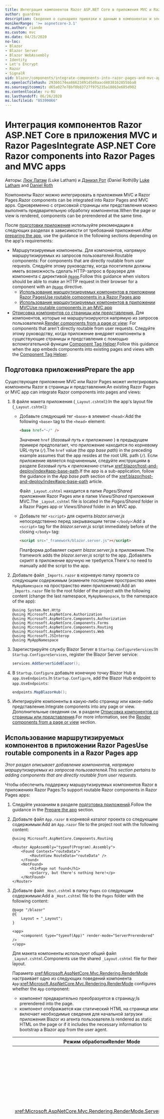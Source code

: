```yaml
---
title: Интеграция компонентов Razor ASP.NET Core в приложения MVC и Razor Pages
author: guardrex
description: Сведения о сценариях привязки к данным в компонентах и элементах модели DOM в приложениях Blazor.
monikerRange: '>= aspnetcore-3.1'
ms.author: riande
ms.custom: mvc
ms.date: 04/25/2020
no-loc:
- Blazor
- Blazor Server
- Blazor WebAssembly
- Identity
- Let's Encrypt
- Razor
- SignalR
uid: blazor/components/integrate-components-into-razor-pages-and-mvc-apps
ms.openlocfilehash: 29360174ea86623491d5d8aacd4038162855bba8
ms.sourcegitcommit: d65a027e78bf0b83727f975235a18863e685d902
ms.contentlocale: ru-RU
ms.lasthandoff: 06/26/2020
ms.locfileid: "85399066"
---
```

# <a name="integrate-aspnet-core-razor-components-into-razor-pages-and-mvc-apps"></a><span data-ttu-id="460b6-103">Интеграция компонентов Razor ASP.NET Core в приложения MVC и Razor Pages</span><span class="sxs-lookup"><span data-stu-id="460b6-103">Integrate ASP.NET Core Razor components into Razor Pages and MVC apps</span></span>

<span data-ttu-id="460b6-104">Авторы: [Люк Латэм](https://github.com/guardrex) (Luke Latham) и [Дэниэл Рот](https://github.com/danroth27) (Daniel Roth)</span><span class="sxs-lookup"><span data-stu-id="460b6-104">By [Luke Latham](https://github.com/guardrex) and [Daniel Roth](https://github.com/danroth27)</span></span>

<span data-ttu-id="460b6-105">Компоненты Razor можно интегрировать в приложения MVC и Razor Pages.</span><span class="sxs-lookup"><span data-stu-id="460b6-105">Razor components can be integrated into Razor Pages and MVC apps.</span></span> <span data-ttu-id="460b6-106">Одновременно с отрисовкой страницы или представления можно выполнять предварительную обработку компонентов.</span><span class="sxs-lookup"><span data-stu-id="460b6-106">When the page or view is rendered, components can be prerendered at the same time.</span></span>

<span data-ttu-id="460b6-107">После [подготовки приложения](#prepare-the-app) используйте рекомендации в следующих разделах в зависимости от требований приложения:</span><span class="sxs-lookup"><span data-stu-id="460b6-107">After [preparing the app](#prepare-the-app), use the guidance in the following sections depending on the app's requirements:</span></span>

* <span data-ttu-id="460b6-108">Маршрутизируемые компоненты. Для компонентов, напрямую маршрутизируемых из запросов пользователей.</span><span class="sxs-lookup"><span data-stu-id="460b6-108">Routable components: For components that are directly routable from user requests.</span></span> <span data-ttu-id="460b6-109">Следуйте этому руководству, когда посетители должны иметь возможность сделать HTTP-запрос в браузере для компонента с директивой [`@page`](xref:mvc/views/razor#page).</span><span class="sxs-lookup"><span data-stu-id="460b6-109">Follow this guidance when visitors should be able to make an HTTP request in their browser for a component with an [`@page`](xref:mvc/views/razor#page) directive.</span></span>
  * <span data-ttu-id="460b6-110">[Использование маршрутизируемых компонентов в приложении Razor Pages](#use-routable-components-in-a-razor-pages-app)</span><span class="sxs-lookup"><span data-stu-id="460b6-110">[Use routable components in a Razor Pages app](#use-routable-components-in-a-razor-pages-app)</span></span>
  * [<span data-ttu-id="460b6-111">Использование маршрутизируемых компонентов в приложении MVC</span><span class="sxs-lookup"><span data-stu-id="460b6-111">Use routable components in an MVC app</span></span>](#use-routable-components-in-an-mvc-app)
* <span data-ttu-id="460b6-112">[Отрисовка компонентов со страницы или представления.](#render-components-from-a-page-or-view) Для компонентов, которые не маршрутизируются напрямую из запросов пользователей.</span><span class="sxs-lookup"><span data-stu-id="460b6-112">[Render components from a page or view](#render-components-from-a-page-or-view): For components that aren't directly routable from user requests.</span></span> <span data-ttu-id="460b6-113">Следуйте этому руководству, когда приложение внедряет компоненты в существующие страницы и представления с помощью вспомогательной функции [Component Tag Helper](xref:mvc/views/tag-helpers/builtin-th/component-tag-helper).</span><span class="sxs-lookup"><span data-stu-id="460b6-113">Follow this guidance when the app embeds components into existing pages and views with the [Component Tag Helper](xref:mvc/views/tag-helpers/builtin-th/component-tag-helper).</span></span>

## <a name="prepare-the-app"></a><span data-ttu-id="460b6-114">Подготовка приложения</span><span class="sxs-lookup"><span data-stu-id="460b6-114">Prepare the app</span></span>

<span data-ttu-id="460b6-115">Существующее приложение MVC или Razor Pages может интегрировать компоненты Razor в страницы и представления:</span><span class="sxs-lookup"><span data-stu-id="460b6-115">An existing Razor Pages or MVC app can integrate Razor components into pages and views:</span></span>

1. <span data-ttu-id="460b6-116">В файле макета приложения (`_Layout.cshtml`):</span><span class="sxs-lookup"><span data-stu-id="460b6-116">In the app's layout file (`_Layout.cshtml`):</span></span>

   * <span data-ttu-id="460b6-117">Добавьте следующий тег `<base>` в элемент `<head>`:</span><span class="sxs-lookup"><span data-stu-id="460b6-117">Add the following `<base>` tag to the `<head>` element:</span></span>

     ```html
     <base href="~/" />
     ```

     <span data-ttu-id="460b6-118">Значение `href` (*базовый путь к приложению* ) в предыдущем примере предполагает, что приложение находится по корневому URL-пути (`/`).</span><span class="sxs-lookup"><span data-stu-id="460b6-118">The `href` value (the *app base path*) in the preceding example assumes that the app resides at the root URL path (`/`).</span></span> <span data-ttu-id="460b6-119">Если приложение является подчиненным, следуйте инструкциям в разделе *Базовый путь к приложению* статьи <xref:blazor/host-and-deploy/index#app-base-path>.</span><span class="sxs-lookup"><span data-stu-id="460b6-119">If the app is a sub-application, follow the guidance in the *App base path* section of the <xref:blazor/host-and-deploy/index#app-base-path> article.</span></span>

     <span data-ttu-id="460b6-120">Файл `_Layout.cshtml` находится в папке *Pages/Shared* приложения Razor Pages или в папке *Views/Shared* приложения MVC.</span><span class="sxs-lookup"><span data-stu-id="460b6-120">The `_Layout.cshtml` file is located in the *Pages/Shared* folder in a Razor Pages app or *Views/Shared* folder in an MVC app.</span></span>

   * <span data-ttu-id="460b6-121">Добавьте тег `<script>` для скрипта *blazor.server.js* непосредственно перед закрывающим тегом `</body>`:</span><span class="sxs-lookup"><span data-stu-id="460b6-121">Add a `<script>` tag for the *blazor.server.js* script immediately before of the closing `</body>` tag:</span></span>

     ```html
     <script src="_framework/blazor.server.js"></script>
     ```

     <span data-ttu-id="460b6-122">Платформа добавляет скрипт *blazor.server.js* в приложение.</span><span class="sxs-lookup"><span data-stu-id="460b6-122">The framework adds the *blazor.server.js* script to the app.</span></span> <span data-ttu-id="460b6-123">Добавлять скрипт в приложение вручную не требуется.</span><span class="sxs-lookup"><span data-stu-id="460b6-123">There's no need to manually add the script to the app.</span></span>

1. <span data-ttu-id="460b6-124">Добавьте файл `_Imports.razor` в корневую папку проекта со следующим содержимым (измените последнее пространство имен `MyAppNamespace` на пространство имен приложения):</span><span class="sxs-lookup"><span data-stu-id="460b6-124">Add an `_Imports.razor` file to the root folder of the project with the following content (change the last namespace, `MyAppNamespace`, to the namespace of the app):</span></span>

   ```razor
   @using System.Net.Http
   @using Microsoft.AspNetCore.Authorization
   @using Microsoft.AspNetCore.Components.Authorization
   @using Microsoft.AspNetCore.Components.Forms
   @using Microsoft.AspNetCore.Components.Routing
   @using Microsoft.AspNetCore.Components.Web
   @using Microsoft.JSInterop
   @using MyAppNamespace
   ```

1. <span data-ttu-id="460b6-125">Зарегистрируйте службу Blazor Server в `Startup.ConfigureServices`:</span><span class="sxs-lookup"><span data-stu-id="460b6-125">In `Startup.ConfigureServices`, register the Blazor Server service:</span></span>

   ```csharp
   services.AddServerSideBlazor();
   ```

1. <span data-ttu-id="460b6-126">В `Startup.Configure` добавьте конечную точку Blazor Hub в `app.UseEndpoints`.</span><span class="sxs-lookup"><span data-stu-id="460b6-126">In `Startup.Configure`, add the Blazor Hub endpoint to `app.UseEndpoints`:</span></span>

   ```csharp
   endpoints.MapBlazorHub();
   ```

1. <span data-ttu-id="460b6-127">Интегрируйте компоненты в какую-либо страницу или какое-либо представление.</span><span class="sxs-lookup"><span data-stu-id="460b6-127">Integrate components into any page or view.</span></span> <span data-ttu-id="460b6-128">Дополнительные сведения см. в разделе [Отрисовка компонентов со страницы или представления](#render-components-from-a-page-or-view).</span><span class="sxs-lookup"><span data-stu-id="460b6-128">For more information, see the [Render components from a page or view](#render-components-from-a-page-or-view) section.</span></span>

## <a name="use-routable-components-in-a-razor-pages-app"></a><span data-ttu-id="460b6-129">Использование маршрутизируемых компонентов в приложении Razor Pages</span><span class="sxs-lookup"><span data-stu-id="460b6-129">Use routable components in a Razor Pages app</span></span>

<span data-ttu-id="460b6-130">*Этот раздел описывает добавление компонентов, напрямую маршрутизируемых из запросов пользователей.*</span><span class="sxs-lookup"><span data-stu-id="460b6-130">*This section pertains to adding components that are directly routable from user requests.*</span></span>

<span data-ttu-id="460b6-131">Чтобы обеспечить поддержку маршрутизируемых компонентов Razor в приложениях Razor Pages:</span><span class="sxs-lookup"><span data-stu-id="460b6-131">To support routable Razor components in Razor Pages apps:</span></span>

1. <span data-ttu-id="460b6-132">Следуйте указаниям в разделе [подготовка приложений](#prepare-the-app).</span><span class="sxs-lookup"><span data-stu-id="460b6-132">Follow the guidance in the [Prepare the app](#prepare-the-app) section.</span></span>

1. <span data-ttu-id="460b6-133">Добавьте файл `App.razor` в корневой каталог проекта со следующим содержимым:</span><span class="sxs-lookup"><span data-stu-id="460b6-133">Add an `App.razor` file to the project root with the following content:</span></span>

   ```razor
   @using Microsoft.AspNetCore.Components.Routing

   <Router AppAssembly="typeof(Program).Assembly">
       <Found Context="routeData">
           <RouteView RouteData="routeData" />
       </Found>
       <NotFound>
           <h1>Page not found</h1>
           <p>Sorry, but there's nothing here!</p>
       </NotFound>
   </Router>
   ```

1. <span data-ttu-id="460b6-134">Добавьте файл `_Host.cshtml` в папку `Pages` со следующим содержимым:</span><span class="sxs-lookup"><span data-stu-id="460b6-134">Add a `_Host.cshtml` file to the `Pages` folder with the following content:</span></span>

   ```cshtml
   @page "/blazor"
   @{
       Layout = "_Layout";
   }

   <app>
       <component type="typeof(App)" render-mode="ServerPrerendered" />
   </app>
   ```

   <span data-ttu-id="460b6-135">Для макета компоненты используют общий файл `_Layout.cshtml`.</span><span class="sxs-lookup"><span data-stu-id="460b6-135">Components use the shared `_Layout.cshtml` file for their layout.</span></span>

   <span data-ttu-id="460b6-136">Параметр <xref:Microsoft.AspNetCore.Mvc.Rendering.RenderMode> настраивает одно из следующих поведений компонента `App`:</span><span class="sxs-lookup"><span data-stu-id="460b6-136"><xref:Microsoft.AspNetCore.Mvc.Rendering.RenderMode> configures whether the `App` component:</span></span>

   * <span data-ttu-id="460b6-137">компонент предварительно преобразуется в страницу;</span><span class="sxs-lookup"><span data-stu-id="460b6-137">Is prerendered into the page.</span></span>
   * <span data-ttu-id="460b6-138">компонент отображается как статический HTML на странице или включает необходимые сведения для начальной загрузки приложения Blazor из агента пользователя.</span><span class="sxs-lookup"><span data-stu-id="460b6-138">Is rendered as static HTML on the page or if it includes the necessary information to bootstrap a Blazor app from the user agent.</span></span>

   | <span data-ttu-id="460b6-139">Режим обработки</span><span class="sxs-lookup"><span data-stu-id="460b6-139">Render Mode</span></span> | <span data-ttu-id="460b6-140">Описание</span><span class="sxs-lookup"><span data-stu-id="460b6-140">Description</span></span> |
   | ----------- | ----------- |
   | <xref:Microsoft.AspNetCore.Mvc.Rendering.RenderMode.ServerPrerendered> | <span data-ttu-id="460b6-141">Преобразует компонент `App` в статический HTML и включает метку приложения Blazor Server.</span><span class="sxs-lookup"><span data-stu-id="460b6-141">Renders the `App` component into static HTML and includes a marker for a Blazor Server app.</span></span> <span data-ttu-id="460b6-142">При запуске пользовательского агента эта метка используется для начальной загрузки приложения Blazor.</span><span class="sxs-lookup"><span data-stu-id="460b6-142">When the user-agent starts, this marker is used to bootstrap a Blazor app.</span></span> |
   | <xref:Microsoft.AspNetCore.Mvc.Rendering.RenderMode.Server> | <span data-ttu-id="460b6-143">Отображает метку приложения Blazor Server.</span><span class="sxs-lookup"><span data-stu-id="460b6-143">Renders a marker for a Blazor Server app.</span></span> <span data-ttu-id="460b6-144">Выходные данные компонента `App` не включаются.</span><span class="sxs-lookup"><span data-stu-id="460b6-144">Output from the `App` component isn't included.</span></span> <span data-ttu-id="460b6-145">При запуске пользовательского агента эта метка используется для начальной загрузки приложения Blazor.</span><span class="sxs-lookup"><span data-stu-id="460b6-145">When the user-agent starts, this marker is used to bootstrap a Blazor app.</span></span> |
   | <xref:Microsoft.AspNetCore.Mvc.Rendering.RenderMode.Static> | <span data-ttu-id="460b6-146">Преобразует компонент `App` в статический HTML.</span><span class="sxs-lookup"><span data-stu-id="460b6-146">Renders the `App` component into static HTML.</span></span> |

   <span data-ttu-id="460b6-147">Дополнительные сведения о компоненте Tag Helper см. в разделе <xref:mvc/views/tag-helpers/builtin-th/component-tag-helper>.</span><span class="sxs-lookup"><span data-stu-id="460b6-147">For more information on the Component Tag Helper, see <xref:mvc/views/tag-helpers/builtin-th/component-tag-helper>.</span></span>

1. <span data-ttu-id="460b6-148">Добавьте маршрут с низким приоритетом для страницы `_Host.cshtml` в конфигурацию конечной точки в `Startup.Configure`:</span><span class="sxs-lookup"><span data-stu-id="460b6-148">Add a low-priority route for the `_Host.cshtml` page to endpoint configuration in `Startup.Configure`:</span></span>

   ```csharp
   app.UseEndpoints(endpoints =>
   {
       ...

       endpoints.MapFallbackToPage("/_Host");
   });
   ```

1. <span data-ttu-id="460b6-149">Добавьте маршрутизируемые компоненты в приложение.</span><span class="sxs-lookup"><span data-stu-id="460b6-149">Add routable components to the app.</span></span> <span data-ttu-id="460b6-150">Пример:</span><span class="sxs-lookup"><span data-stu-id="460b6-150">For example:</span></span>

   ```razor
   @page "/counter"

   <h1>Counter</h1>

   ...
   ```

<span data-ttu-id="460b6-151">Дополнительные сведения о пространствах имен см. в разделе [Пространства имен компонентов](#component-namespaces).</span><span class="sxs-lookup"><span data-stu-id="460b6-151">For more information on namespaces, see the [Component namespaces](#component-namespaces) section.</span></span>

## <a name="use-routable-components-in-an-mvc-app"></a><span data-ttu-id="460b6-152">Использование маршрутизируемых компонентов в приложении MVC</span><span class="sxs-lookup"><span data-stu-id="460b6-152">Use routable components in an MVC app</span></span>

<span data-ttu-id="460b6-153">*Этот раздел описывает добавление компонентов, напрямую маршрутизируемых из запросов пользователей.*</span><span class="sxs-lookup"><span data-stu-id="460b6-153">*This section pertains to adding components that are directly routable from user requests.*</span></span>

<span data-ttu-id="460b6-154">Для поддержки маршрутизируемых компонентов Razor в приложениях MVC сделайте следующее:</span><span class="sxs-lookup"><span data-stu-id="460b6-154">To support routable Razor components in MVC apps:</span></span>

1. <span data-ttu-id="460b6-155">Следуйте указаниям в разделе [подготовка приложений](#prepare-the-app).</span><span class="sxs-lookup"><span data-stu-id="460b6-155">Follow the guidance in the [Prepare the app](#prepare-the-app) section.</span></span>

1. <span data-ttu-id="460b6-156">Добавьте файл `App.razor` в корневой каталог проекта со следующим содержимым:</span><span class="sxs-lookup"><span data-stu-id="460b6-156">Add an `App.razor` file to the root of the project with the following content:</span></span>

   ```razor
   @using Microsoft.AspNetCore.Components.Routing

   <Router AppAssembly="typeof(Program).Assembly">
       <Found Context="routeData">
           <RouteView RouteData="routeData" />
       </Found>
       <NotFound>
           <h1>Page not found</h1>
           <p>Sorry, but there's nothing here!</p>
       </NotFound>
   </Router>
   ```

1. <span data-ttu-id="460b6-157">Добавьте файл `_Host.cshtml` в папку `Views/Home` со следующим содержимым:</span><span class="sxs-lookup"><span data-stu-id="460b6-157">Add a `_Host.cshtml` file to the `Views/Home` folder with the following content:</span></span>

   ```cshtml
   @{
       Layout = "_Layout";
   }

   <app>
       <component type="typeof(App)" render-mode="ServerPrerendered" />
   </app>
   ```

   <span data-ttu-id="460b6-158">Для макета компоненты используют общий файл `_Layout.cshtml`.</span><span class="sxs-lookup"><span data-stu-id="460b6-158">Components use the shared `_Layout.cshtml` file for their layout.</span></span>
   
   <span data-ttu-id="460b6-159">Параметр <xref:Microsoft.AspNetCore.Mvc.Rendering.RenderMode> настраивает одно из следующих поведений компонента `App`:</span><span class="sxs-lookup"><span data-stu-id="460b6-159"><xref:Microsoft.AspNetCore.Mvc.Rendering.RenderMode> configures whether the `App` component:</span></span>

   * <span data-ttu-id="460b6-160">компонент предварительно преобразуется в страницу;</span><span class="sxs-lookup"><span data-stu-id="460b6-160">Is prerendered into the page.</span></span>
   * <span data-ttu-id="460b6-161">компонент отображается как статический HTML на странице или включает необходимые сведения для начальной загрузки приложения Blazor из агента пользователя.</span><span class="sxs-lookup"><span data-stu-id="460b6-161">Is rendered as static HTML on the page or if it includes the necessary information to bootstrap a Blazor app from the user agent.</span></span>

   | <span data-ttu-id="460b6-162">Режим обработки</span><span class="sxs-lookup"><span data-stu-id="460b6-162">Render Mode</span></span> | <span data-ttu-id="460b6-163">Описание</span><span class="sxs-lookup"><span data-stu-id="460b6-163">Description</span></span> |
   | ----------- | ----------- |
   | <xref:Microsoft.AspNetCore.Mvc.Rendering.RenderMode.ServerPrerendered> | <span data-ttu-id="460b6-164">Преобразует компонент `App` в статический HTML и включает метку приложения Blazor Server.</span><span class="sxs-lookup"><span data-stu-id="460b6-164">Renders the `App` component into static HTML and includes a marker for a Blazor Server app.</span></span> <span data-ttu-id="460b6-165">При запуске пользовательского агента эта метка используется для начальной загрузки приложения Blazor.</span><span class="sxs-lookup"><span data-stu-id="460b6-165">When the user-agent starts, this marker is used to bootstrap a Blazor app.</span></span> |
   | <xref:Microsoft.AspNetCore.Mvc.Rendering.RenderMode.Server> | <span data-ttu-id="460b6-166">Отображает метку приложения Blazor Server.</span><span class="sxs-lookup"><span data-stu-id="460b6-166">Renders a marker for a Blazor Server app.</span></span> <span data-ttu-id="460b6-167">Выходные данные компонента `App` не включаются.</span><span class="sxs-lookup"><span data-stu-id="460b6-167">Output from the `App` component isn't included.</span></span> <span data-ttu-id="460b6-168">При запуске пользовательского агента эта метка используется для начальной загрузки приложения Blazor.</span><span class="sxs-lookup"><span data-stu-id="460b6-168">When the user-agent starts, this marker is used to bootstrap a Blazor app.</span></span> |
   | <xref:Microsoft.AspNetCore.Mvc.Rendering.RenderMode.Static> | <span data-ttu-id="460b6-169">Преобразует компонент `App` в статический HTML.</span><span class="sxs-lookup"><span data-stu-id="460b6-169">Renders the `App` component into static HTML.</span></span> |

   <span data-ttu-id="460b6-170">Дополнительные сведения о компоненте Tag Helper см. в разделе <xref:mvc/views/tag-helpers/builtin-th/component-tag-helper>.</span><span class="sxs-lookup"><span data-stu-id="460b6-170">For more information on the Component Tag Helper, see <xref:mvc/views/tag-helpers/builtin-th/component-tag-helper>.</span></span>

1. <span data-ttu-id="460b6-171">Добавьте действие в контроллер Home:</span><span class="sxs-lookup"><span data-stu-id="460b6-171">Add an action to the Home controller:</span></span>

   ```csharp
   public IActionResult Blazor()
   {
      return View("_Host");
   }
   ```

1. <span data-ttu-id="460b6-172">Добавьте маршрут с низким приоритетом для действия контроллера, которое возвращает представление `_Host.cshtml`, в конфигурацию конечной точки в `Startup.Configure`:</span><span class="sxs-lookup"><span data-stu-id="460b6-172">Add a low-priority route for the controller action that returns the `_Host.cshtml` view to the endpoint configuration in `Startup.Configure`:</span></span>

   ```csharp
   app.UseEndpoints(endpoints =>
   {
       ...

       endpoints.MapFallbackToController("Blazor", "Home");
   });
   ```

1. <span data-ttu-id="460b6-173">Создайте папку `Pages` и добавьте маршрутизируемые компоненты в приложение.</span><span class="sxs-lookup"><span data-stu-id="460b6-173">Create a `Pages` folder and add routable components to the app.</span></span> <span data-ttu-id="460b6-174">Пример:</span><span class="sxs-lookup"><span data-stu-id="460b6-174">For example:</span></span>

   ```razor
   @page "/counter"

   <h1>Counter</h1>

   ...
   ```

<span data-ttu-id="460b6-175">Дополнительные сведения о пространствах имен см. в разделе [Пространства имен компонентов](#component-namespaces).</span><span class="sxs-lookup"><span data-stu-id="460b6-175">For more information on namespaces, see the [Component namespaces](#component-namespaces) section.</span></span>

## <a name="render-components-from-a-page-or-view"></a><span data-ttu-id="460b6-176">Отрисовка компонентов со страницы или представления</span><span class="sxs-lookup"><span data-stu-id="460b6-176">Render components from a page or view</span></span>

<span data-ttu-id="460b6-177">*Этот раздел описывает добавление на страницы или в представления компонентов, не являющихся напрямую маршрутизируемыми из запросов пользователей.*</span><span class="sxs-lookup"><span data-stu-id="460b6-177">*This section pertains to adding components to pages or views, where the components aren't directly routable from user requests.*</span></span>

<span data-ttu-id="460b6-178">Чтобы отрисовать компонент из страницы или представления, используйте [вспомогательную функцию тега компонента](xref:mvc/views/tag-helpers/builtin-th/component-tag-helper).</span><span class="sxs-lookup"><span data-stu-id="460b6-178">To render a component from a page or view, use the [Component Tag Helper](xref:mvc/views/tag-helpers/builtin-th/component-tag-helper).</span></span>

### <a name="render-stateful-interactive-components"></a><span data-ttu-id="460b6-179">Отрисовка интерактивных компонентов с отслеживанием состояния</span><span class="sxs-lookup"><span data-stu-id="460b6-179">Render stateful interactive components</span></span>

<span data-ttu-id="460b6-180">На страницу или в представление Razor можно добавить интерактивные компоненты с отслеживанием состояния.</span><span class="sxs-lookup"><span data-stu-id="460b6-180">Stateful interactive components can be added to a Razor page or view.</span></span>

<span data-ttu-id="460b6-181">При отображении страницы или представления:</span><span class="sxs-lookup"><span data-stu-id="460b6-181">When the page or view renders:</span></span>

* <span data-ttu-id="460b6-182">компонент предварительно отображается страницей или представлением;</span><span class="sxs-lookup"><span data-stu-id="460b6-182">The component is prerendered with the page or view.</span></span>
* <span data-ttu-id="460b6-183">исходное состояние компонента, используемое для предварительной визуализации, теряется;</span><span class="sxs-lookup"><span data-stu-id="460b6-183">The initial component state used for prerendering is lost.</span></span>
* <span data-ttu-id="460b6-184">новое состояние компонента создается при установке подключения SignalR.</span><span class="sxs-lookup"><span data-stu-id="460b6-184">New component state is created when the SignalR connection is established.</span></span>

<span data-ttu-id="460b6-185">Следующая страница Razor визуализирует компонент `Counter`.</span><span class="sxs-lookup"><span data-stu-id="460b6-185">The following Razor page renders a `Counter` component:</span></span>

```cshtml
<h1>My Razor Page</h1>

<component type="typeof(Counter)" render-mode="ServerPrerendered" 
    param-InitialValue="InitialValue" />

@functions {
    [BindProperty(SupportsGet=true)]
    public int InitialValue { get; set; }
}
```

<span data-ttu-id="460b6-186">Для получения дополнительной информации см. <xref:mvc/views/tag-helpers/builtin-th/component-tag-helper>.</span><span class="sxs-lookup"><span data-stu-id="460b6-186">For more information, see <xref:mvc/views/tag-helpers/builtin-th/component-tag-helper>.</span></span>

### <a name="render-noninteractive-components"></a><span data-ttu-id="460b6-187">Отрисовка неинтерактивных компонентов</span><span class="sxs-lookup"><span data-stu-id="460b6-187">Render noninteractive components</span></span>

<span data-ttu-id="460b6-188">На следующей странице Razor компонент `Counter` статически подготавливается к просмотру с начальным значением, указанным с помощью формы.</span><span class="sxs-lookup"><span data-stu-id="460b6-188">In the following Razor page, the `Counter` component is statically rendered with an initial value that's specified using a form.</span></span> <span data-ttu-id="460b6-189">Так как этот компонент отображается статически, он не может быть интерактивным:</span><span class="sxs-lookup"><span data-stu-id="460b6-189">Since the component is statically rendered, the component isn't interactive:</span></span>

```cshtml
<h1>My Razor Page</h1>

<form>
    <input type="number" asp-for="InitialValue" />
    <button type="submit">Set initial value</button>
</form>

<component type="typeof(Counter)" render-mode="Static" 
    param-InitialValue="InitialValue" />

@functions {
    [BindProperty(SupportsGet=true)]
    public int InitialValue { get; set; }
}
```

<span data-ttu-id="460b6-190">Для получения дополнительной информации см. <xref:mvc/views/tag-helpers/builtin-th/component-tag-helper>.</span><span class="sxs-lookup"><span data-stu-id="460b6-190">For more information, see <xref:mvc/views/tag-helpers/builtin-th/component-tag-helper>.</span></span>

## <a name="component-namespaces"></a><span data-ttu-id="460b6-191">Пространства имен компонентов</span><span class="sxs-lookup"><span data-stu-id="460b6-191">Component namespaces</span></span>

<span data-ttu-id="460b6-192">При использовании настраиваемой папки для хранения компонентов приложения добавьте пространство имен, представляющее эту папку, на страницу или в представление либо в файл `_ViewImports.cshtml`.</span><span class="sxs-lookup"><span data-stu-id="460b6-192">When using a custom folder to hold the app's components, add the namespace representing the folder to either the page/view or to the `_ViewImports.cshtml` file.</span></span> <span data-ttu-id="460b6-193">В следующем примере:</span><span class="sxs-lookup"><span data-stu-id="460b6-193">In the following example:</span></span>

* <span data-ttu-id="460b6-194">Измените `MyAppNamespace` на пространство имен приложения.</span><span class="sxs-lookup"><span data-stu-id="460b6-194">Change `MyAppNamespace` to the app's namespace.</span></span>
* <span data-ttu-id="460b6-195">Если папка с именем *Components* не используется для хранения компонентов, измените `Components` на папку, где находятся компоненты.</span><span class="sxs-lookup"><span data-stu-id="460b6-195">If a folder named *Components* isn't used to hold the components, change `Components` to the folder where the components reside.</span></span>

```cshtml
@using MyAppNamespace.Components
```

<span data-ttu-id="460b6-196">Файл `_ViewImports.cshtml` находится в папке `Pages` приложения Razor Pages или в папке `Views` приложения MVC.</span><span class="sxs-lookup"><span data-stu-id="460b6-196">The `_ViewImports.cshtml` file is located in the `Pages` folder of a Razor Pages app or the `Views` folder of an MVC app.</span></span>

<span data-ttu-id="460b6-197">Для получения дополнительной информации см. <xref:blazor/components/index#namespaces>.</span><span class="sxs-lookup"><span data-stu-id="460b6-197">For more information, see <xref:blazor/components/index#namespaces>.</span></span>
